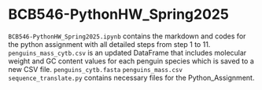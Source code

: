 # BCB546-PythonHW_Spring2025

`BCB546-PythonHW_Spring2025.ipynb` contains the markdown and codes for the python assignment with all detailed steps from step 1 to 11.  
`penguins_mass_cytb.csv` is an updated DataFrame that includes molecular weight and GC content values for each penguin species which is saved to a new CSV file.
`penguins_cytb.fasta` `penguins_mass.csv` `sequence_translate.py` contains necessary files for the Python_Assignment. 
